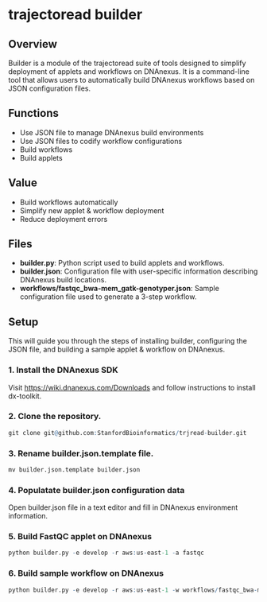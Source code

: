 # trajectoread builder

## Overview
Builder is a module of the trajectoread suite of tools 
designed to simplify deployment of applets and workflows on DNAnexus.
It is a command-line tool that allows users to automatically build DNAnexus 
workflows based on JSON configuration files.

## Functions

* Use JSON file to manage DNAnexus build environments
* Use JSON files to codify workflow configurations
* Build workflows
* Build applets

## Value

* Build workflows automatically
* Simplify new applet & workflow deployment
* Reduce deployment errors

## Files
* **builder.py**: Python script used to build applets and workflows.
* **builder.json**: Configuration file with user-specific information describing 
DNAnexus build locations.
* **workflows/fastqc_bwa-mem_gatk-genotyper.json**: Sample configuration file used to generate a 3-step workflow.

## Setup

This will guide you through the steps of installing builder, configuring the JSON file, and building a sample applet & workflow on DNAnexus.

### 1. Install the DNAnexus SDK
Visit https://wiki.dnanexus.com/Downloads and follow instructions to 
install dx-toolkit.

### 2. Clone the repository.

```r
git clone git@github.com:StanfordBioinformatics/trjread-builder.git
```

### 3. Rename builder.json.template file.

```r
mv builder.json.template builder.json
```

### 4. Populatate builder.json configuration data
Open builder.json file in a text editor and fill in DNAnexus environment information.

### 5. Build FastQC applet on DNAnexus

```r
python builder.py -e develop -r aws:us-east-1 -a fastqc
```

### 6. Build sample workflow on DNAnexus

```r
python builder.py -e develop -r aws:us-east-1 -w workflows/fastqc_bwa-mem_gatk-genotyper.json
```
